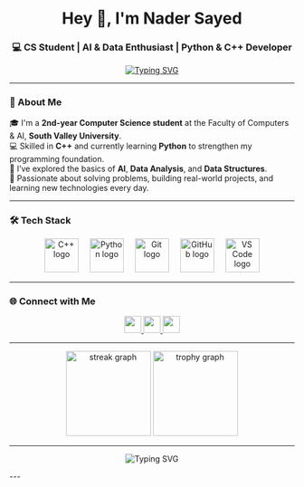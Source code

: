 <!-- ====== HEADER ====== -->
<h1 align="center">Hey 👋, I'm Nader Sayed</h1>

<h3 align="center">💻 CS Student | AI & Data Enthusiast | Python & C++ Developer</h3>

<!-- ====== ANIMATED TEXT ====== -->
<p align="center">
  <a href="https://git.io/typing-svg">
    <img src="https://readme-typing-svg.herokuapp.com?font=Fira+Code&size=22&pause=1000&color=00C4FF&center=true&vCenter=true&width=700&lines=Welcome+to+my+GitHub+Profile!;I'm+a+Computer+Science+Student+at+South+Valley+University.;Learning+Python%2C+C%2B%2B%2C+AI%2C+and+Data+Analysis.;Always+Building+and+Exploring+New+Tech!+🚀" alt="Typing SVG" />
  </a>
</p>

---

### 🧠 About Me  

🎓 I'm a **2nd-year Computer Science student** at the Faculty of Computers & AI, **South Valley University**.  
💻 Skilled in **C++** and currently learning **Python** to strengthen my programming foundation.  
🤖 I’ve explored the basics of **AI**, **Data Analysis**, and **Data Structures**.  
🚀 Passionate about solving problems, building real-world projects, and learning new technologies every day.  

---

### 🛠️ Tech Stack

<div align="center">
  <img src="https://skillicons.dev/icons?i=cpp" height="60" alt="C++ logo" />
  <img width="12" />
  <img src="https://skillicons.dev/icons?i=py" height="60" alt="Python logo" />
  <img width="12" />
  <img src="https://skillicons.dev/icons?i=git" height="60" alt="Git logo" />
  <img width="12" />
  <img src="https://skillicons.dev/icons?i=github" height="60" alt="GitHub logo" />
  <img width="12" />
  <img src="https://skillicons.dev/icons?i=vscode" height="60" alt="VS Code logo" />
</div>

---

### 🌐 Connect with Me

<div align="center">
  <a href="https://www.linkedin.com/in/nader6/" target="_blank">
    <img src="https://img.shields.io/static/v1?message=LinkedIn&logo=linkedin&label=&color=0077B5&logoColor=white&style=for-the-badge" height="30" />
  </a>
  <a href="mailto:nadersayedmnsa@gmail.com" target="_blank">
    <img src="https://img.shields.io/static/v1?message=Gmail&logo=gmail&label=&color=D14836&logoColor=white&style=for-the-badge" height="30" />
  </a>
  <a href="https://github.com/nadersayed-svg" target="_blank">
    <img src="https://img.shields.io/static/v1?message=GitHub&logo=github&label=&color=171515&logoColor=white&style=for-the-badge" height="30" />
  </a>
</div>

---

<div align="center">
  <img src="https://streak-stats.demolab.com?user=nadersayed-svg&theme=dracula&hide_border=false" height="150" alt="streak graph" />
  <img src="https://github-profile-trophy.vercel.app?username=nadersayed-svg&theme=dracula&no-frame=false&margin-w=8&margin-h=8" height="150" alt="trophy graph" />
</div>

---

<p align="center">
  <img src="https://readme-typing-svg.demolab.com?font=Fira+Code&size=22&pause=1000&color=00C4FF&center=true&vCenter=true&width=700&lines=Welcome+to+my+GitHub+Profile!;I'm+a+Computer+Science+Student+at+South+Valley+University.;Learning+Python%2C+C%2B%2B%2C+AI%2C+and+Data+Analysis.;Always+Building+and+Exploring+New+Tech!+🚀" alt="Typing SVG" />
</p>
---
